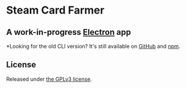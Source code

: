 # Steam Card Farmer

## A work-in-progress [Electron](http://electron.atom.io) app

*Looking for the old CLI version? It's still available on
[GitHub](https://github.com/DoctorMcKay/Steam-Card-Farmer/tree/old-cli) and
[npm](https://www.npmjs.com/package/steam-card-farmer).

## License

Released under [the GPLv3 license](https://opensource.org/licenses/GPL-3.0).
